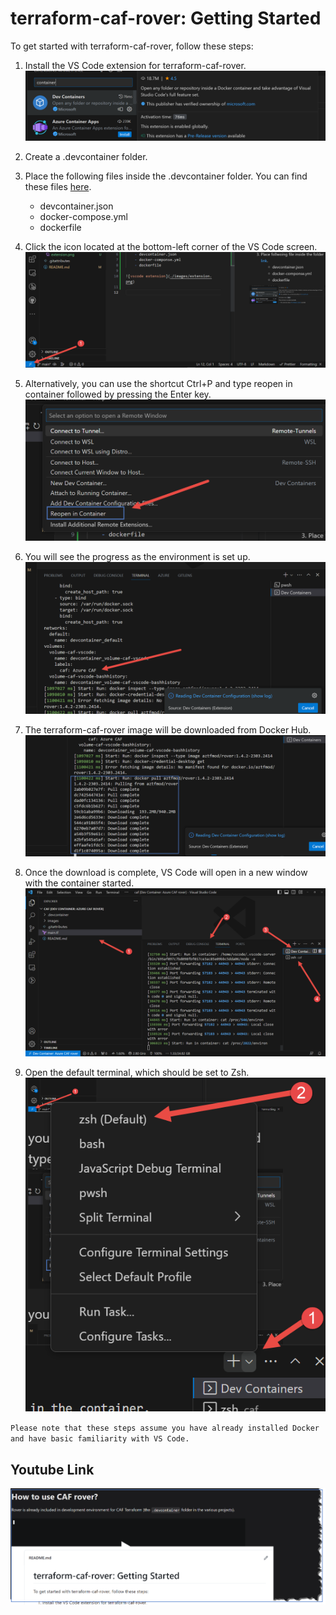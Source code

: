 # terraform-caf-rover: Getting Started
 To get started with terraform-caf-rover, follow these steps:
 1. Install the VS Code extension for terraform-caf-rover.
 ![vscode extension](./images/extension.png)
 1. Create a .devcontainer folder.
 1. Place the following files inside the .devcontainer folder. You can find these files [here](https://github.com/aztfmod/rover/tree/main/.devcontainer).
    - devcontainer.json
    - docker-compose.yml
    - dockerfile

1. Click the icon located at the bottom-left corner of the VS Code screen.
![click](./images/execute.png)
1. Alternatively, you can use the shortcut Ctrl+P and type reopen in container followed by pressing the Enter key. ![alt](./images/reopoen.png)
1. You will see the progress as the environment is set up.
![image progress](./images/step1.png)
1. The terraform-caf-rover image will be downloaded from Docker Hub.
![Image ](./images/step2.png) 
1. Once the download is complete, VS Code will open in a new window with the container started.
![final](./images/final.png)
1. Open the default terminal, which should be set to Zsh.
![Terminal](./images/zsh.png)

`Please note that these steps assume you have already installed Docker and have basic familiarity with VS Code.`

## Youtube Link

[![Youtube](./images/youtube.png)](https://www.youtube.com/embed/0Pob7_Mf1T0)